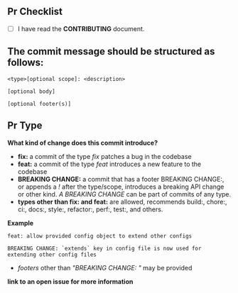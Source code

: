 <!-- Thanks for submitting a pull request! Please provide enough information so  others can review your pull request. -->

## Pr Checklist

- [ ] I have read the **CONTRIBUTING** document.

## The commit message should be structured as follows:

```
<type>[optional scope]: <description>

[optional body]

[optional footer(s)]
```

## Pr Type

**What kind of change does this commit introduce?**

- **fix:** a commit of the type _fix_ patches a bug in the codebase
- **feat:** a commit of the type _feat_ introduces a new feature to the codebase
- **BREAKING CHANGE:** a commit that has a footer BREAKING CHANGE:, or appends a _!_ after the type/scope, introduces a breaking API change or other kind. _A BREAKING CHANGE_ can be part of commits of any type.
- **types other than fix: and feat:** are allowed, recommends build:, chore:, ci:, docs:, style:, refactor:, perf:, test:, and others.

**Example**

```
feat: allow provided config object to extend other configs

BREAKING CHANGE: `extends` key in config file is now used for extending other config files
```

- _footers_ other than _"BREAKING CHANGE: <description>"_ may be provided

**link to an open issue for more information**

<!-- **Other information** -->

<!-- **Did you add tests for your changes?**

**If relevant, did you update the README?**

**Summary** -->
